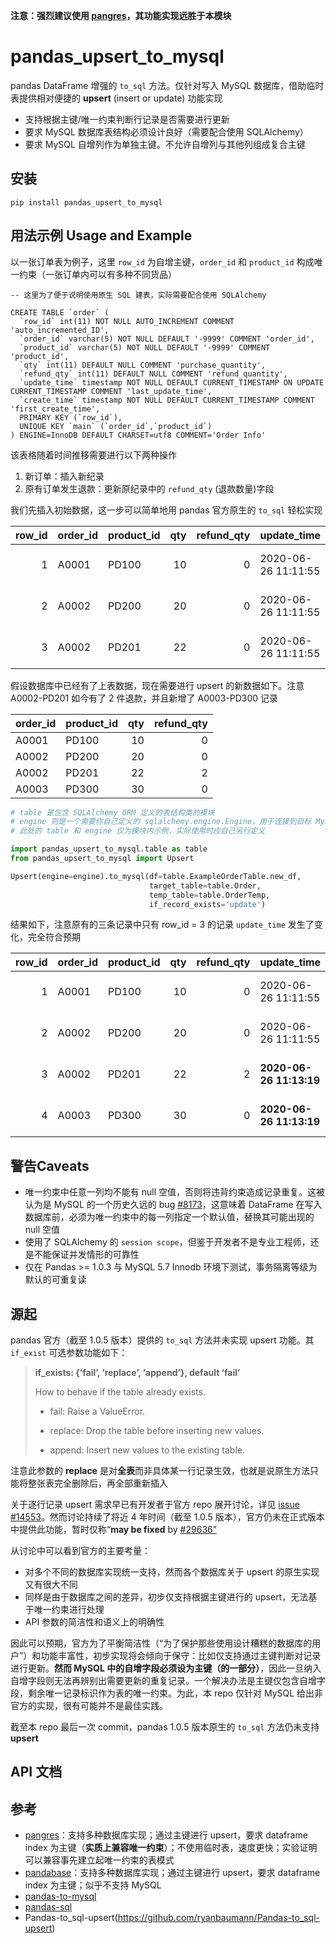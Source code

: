 **注意：强烈建议使用 [pangres](https://github.com/ThibTrip/pangres)，其功能实现远胜于本模块**



# pandas_upsert_to_mysql

pandas DataFrame 增强的  `to_sql`  方法。仅针对写入 MySQL 数据库，借助临时表提供相对便捷的  **upsert** (insert or update)  功能实现

- 支持根据主键/唯一约束判断行记录是否需要进行更新
- 要求 MySQL 数据库表结构必须设计良好（需要配合使用 SQLAlchemy）
- 要求 MySQL 自增列作为单独主键。不允许自增列与其他列组成复合主键



## 安装

```shell
pip install pandas_upsert_to_mysql
```



## 用法示例 Usage and Example

以一张订单表为例子，这里 `row_id` 为自增主键，`order_id` 和 `product_id` 构成唯一约束（一张订单内可以有多种不同货品）

```mysql
-- 这里为了便于说明使用原生 SQL 建表，实际需要配合使用 SQLAlchemy

CREATE TABLE `order` (
  `row_id` int(11) NOT NULL AUTO_INCREMENT COMMENT 'auto_incremented_ID',
  `order_id` varchar(5) NOT NULL DEFAULT '-9999' COMMENT 'order_id',
  `product_id` varchar(5) NOT NULL DEFAULT '-9999' COMMENT 'product_id',
  `qty` int(11) DEFAULT NULL COMMENT 'purchase_quantity',
  `refund_qty` int(11) DEFAULT NULL COMMENT 'refund_quantity',
  `update_time` timestamp NOT NULL DEFAULT CURRENT_TIMESTAMP ON UPDATE CURRENT_TIMESTAMP COMMENT 'last_update_time',
  `create_time` timestamp NOT NULL DEFAULT CURRENT_TIMESTAMP COMMENT 'first_create_time',
  PRIMARY KEY (`row_id`),
  UNIQUE KEY `main` (`order_id`,`product_id`)
) ENGINE=InnoDB DEFAULT CHARSET=utf8 COMMENT='Order Info'
```

该表格随着时间推移需要进行以下两种操作

1. 新订单：插入新纪录
2. 原有订单发生退款：更新原纪录中的 `refund_qty` (退款数量)字段

我们先插入初始数据，这一步可以简单地用 pandas 官方原生的 `to_sql` 轻松实现

| row_id | order_id | product_id |  qty | refund_qty | update_time         | create_time         |
| -----: | :------- | :--------- | ---: | ---------: | :------------------ | :------------------ |
|      1 | A0001    | PD100      |   10 |          0 | 2020-06-26 11:11:55 | 2020-06-26 11:11:55 |
|      2 | A0002    | PD200      |   20 |          0 | 2020-06-26 11:11:55 | 2020-06-26 11:11:55 |
|      3 | A0002    | PD201      |   22 |          0 | 2020-06-26 11:11:55 | 2020-06-26 11:11:55 |

假设数据库中已经有了上表数据，现在需要进行 upsert 的新数据如下。注意 A0002-PD201 如今有了 2 件退款，并且新增了 A0003-PD300 记录

| order_id | product_id |  qty | refund_qty |
| :------- | :--------- | ---: | ---------: |
| A0001    | PD100      |   10 |          0 |
| A0002    | PD200      |   20 |          0 |
| A0002    | PD201      |   22 |          2 |
| A0003    | PD300      |   30 |          0 |



```python
# table 是包含 SQLAlchemy ORM 定义的表结构类的模块
# engine 则是一个需要你自己定义的 sqlalchemy.engine.Engine，用于连接到目标 MySQL 数据库，与 pandas.DataFrame.to_sql 中的 con 参数要求相同
# 此处的 table 和 engine 仅为模块内示例，实际使用时应自己另行定义

import pandas_upsert_to_mysql.table as table
from pandas_upsert_to_mysql import Upsert

Upsert(engine=engine).to_mysql(df=table.ExampleOrderTable.new_df,
                               target_table=table.Order,
                               temp_table=table.OrderTemp,
                               if_record_exists='update')
```

结果如下，注意原有的三条记录中只有 row_id = 3 的记录 `update_time` 发生了变化，完全符合预期

| row_id | order_id | product_id |  qty | refund_qty | update_time             | create_time             |
| -----: | :------- | :--------- | ---: | ---------: | :---------------------- | :---------------------- |
|      1 | A0001    | PD100      |   10 |          0 | 2020-06-26 11:11:55     | 2020-06-26 11:11:55     |
|      2 | A0002    | PD200      |   20 |          0 | 2020-06-26 11:11:55     | 2020-06-26 11:11:55     |
|      3 | A0002    | PD201      |   22 |          2 | **2020-06-26 11:13:19** | 2020-06-26 11:11:55     |
|      4 | A0003    | PD300      |   30 |          0 | **2020-06-26 11:13:19** | **2020-06-26 11:13:19** |



## 警告Caveats

- 唯一约束中任意一列均不能有 null 空值，否则将违背约束造成记录重复。这被认为是 MySQL 的一个历史久远的 bug [#8173](https://bugs.mysql.com/bug.php?id=8173)，这意味着 DataFrame 在写入数据库前，必须为唯一约束中的每一列指定一个默认值，替换其可能出现的 null 空值
- 使用了 SQLAlchemy 的 `session scope`，但鉴于开发者不是专业工程师，还是不能保证并发情形的可靠性
- 仅在 Pandas >= 1.0.3 与 MySQL 5.7 Innodb 环境下测试，事务隔离等级为默认的可重复读



## 源起

pandas 官方（截至 1.0.5 版本）提供的 `to_sql` 方法并未实现 upsert 功能。其 `if_exist` 可选参数功能如下：

> **if_exists: {‘fail’, ‘replace’, ‘append’}, default ‘fail’**
>
> How to behave if the table already exists.
>
> - fail: Raise a ValueError.
>
> - replace: Drop the table before inserting new values.
>
> - append: Insert new values to the existing table.

注意此参数的 **replace** 是对**全表**而非具体某一行记录生效，也就是说原生方法只能将整张表完全删除后，再全部重新插入

关于逐行记录 upsert 需求早已有开发者于官方 repo 展开讨论，详见 [issue #14553](https://github.com/pandas-dev/pandas/issues/14553)。然而讨论持续了将近 4 年时间（截至 1.0.5 版本），官方仍未在正式版本中提供此功能，暂时仅称“**may be fixed** by [#29636”](https://github.com/pandas-dev/pandas/pull/29636)

从讨论中可以看到官方的主要考量：

- 对多个不同的数据库实现统一支持，然而各个数据库关于 upsert 的原生实现又有很大不同
- 同样是由于数据库之间的差异，初步仅支持根据主键进行的 upsert，无法基于唯一约束进行处理
- API 参数的简洁性和语义上的明确性

因此可以预期，官方为了平衡简洁性（“为了保护那些使用设计糟糕的数据库的用户”）和功能丰富性，初步实现将会倾向于保守：比如仅支持通过主键判断对记录进行更新。**然而 MySQL 中的自增字段必须设为主键（的一部分）**，因此一旦纳入自增字段则无法再辨别出需要更新的重复记录。一个解决办法是主键仅包含自增字段，剩余唯一记录标识作为表的唯一约束。为此，本  repo 仅针对 MySQL 给出非官方的实现，很有可能并不是最佳实践。



截至本 repo 最后一次 commit，pandas 1.0.5 版本原生的 `to_sql` 方法仍未支持 **upsert**



## API 文档





## 参考

- [pangres](https://github.com/ThibTrip/pangres)：支持多种数据库实现；通过主键进行 upsert，要求 dataframe index 为主键（**实质上兼容唯一约束**）；不使用临时表，速度更快；实验证明可以兼容事先建立起唯一约束的表模式
- [pandabase](https://github.com/notsambeck/pandabase)：支持多种数据库实现；通过主键进行 upsert，要求 dataframe index 为主键；似乎不支持 MySQL
- [pandas-to-mysql](https://github.com/frank690/pandas-to-mysql)
- [pandas-sql](https://github.com/xbanke/pandas-sql)
- Pandas-to_sql-upsert(https://github.com/ryanbaumann/Pandas-to_sql-upsert)
